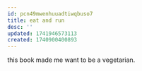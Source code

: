 ```yaml
---
id: pcn49mwenhuuadtiwqbuso7
title: eat and run
desc: ''
updated: 1741946573113
created: 1740900400893
---
```


this book made me want to be a vegetarian.

